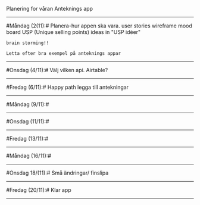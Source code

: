 Planering for våran Anteknings app

--------------------------
#Måndag (2(11):#
    Planera-hur appen ska vara.
    user stories
    wireframe
    mood board
    USP (Unique selling points)
        ideas in "USP idéer"
    
    brain storming!!

    Letta efter bra exempel på anteknings appar

--------------------------
#Onsdag (4/11):#
    Välj vilken api. Airtable?

--------------------------
#Fredag (6/11):#
    Happy path legga till antekningar

--------------------------
#Måndag (9/11):#

--------------------------
#Onsdag (11/11):#

--------------------------
#Fredag (13/11):#

--------------------------
#Måndag (16/11):#

--------------------------
#Onsdag 18/(11):#
    Små ändringar/ finslipa

--------------------------
#Fredag (20/11):#
    Klar app

--------------------------